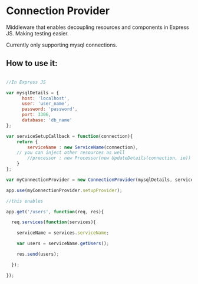 # Connection Provider

Middleware that enables decoupling resources and components in Express JS. Making testing easier.

Currently only supporting mysql connections.

## How to use it:

```javascript

//In Express JS

var mysqlDetails = {
      host: 'localhost',
      user: 'user_name',
      password: 'password',
      port: 3306,
      database: 'db_name'
};

var serviceSetupCallback = function(connection){
	return {
		serviceName : new ServiceName(connection),
    // you can inject other resources as well
		//processor : new Processor(new UpdateDetails(connection, io))
	}
};

var myConnectionProvider = new ConnectionProvider(mysqlDetails, serviceSetupCallback);

app.use(myConnectionProvider.setupProvider);

//this enables

app.get('/users', function(req, res){

  req.services(function(services){

    serviceName = services.serviceName;

    var users = serviceName.getUsers();

    res.send(users);

  });

});

```
